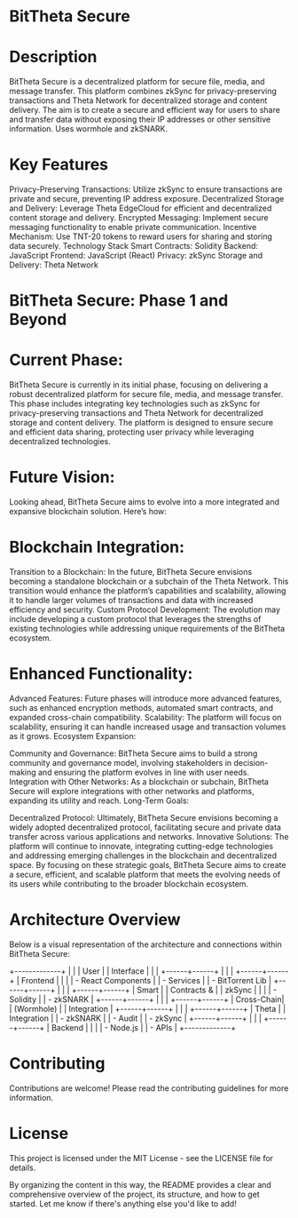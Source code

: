 
# BitTheta Secure
# Description
BitTheta Secure is a decentralized platform for secure file, media, and message transfer. This platform combines zkSync for privacy-preserving transactions and Theta Network for decentralized storage and content delivery. The aim is to create a secure and efficient way for users to share and transfer data without exposing their IP addresses or other sensitive information. Uses wormhole and zkSNARK.

# Key Features
Privacy-Preserving Transactions: Utilize zkSync to ensure transactions are private and secure, preventing IP address exposure.
Decentralized Storage and Delivery: Leverage Theta EdgeCloud for efficient and decentralized content storage and delivery.
Encrypted Messaging: Implement secure messaging functionality to enable private communication.
Incentive Mechanism: Use TNT-20 tokens to reward users for sharing and storing data securely.
Technology Stack
Smart Contracts: Solidity
Backend: JavaScript
Frontend: JavaScript (React)
Privacy: zkSync
Storage and Delivery: Theta Network
# BitTheta Secure: Phase 1 and Beyond

# Current Phase:

BitTheta Secure is currently in its initial phase, focusing on delivering a robust decentralized platform for secure file, media, and message transfer. This phase includes integrating key technologies such as zkSync for privacy-preserving transactions and Theta Network for decentralized storage and content delivery. The platform is designed to ensure secure and efficient data sharing, protecting user privacy while leveraging decentralized technologies.

# Future Vision:

Looking ahead, BitTheta Secure aims to evolve into a more integrated and expansive blockchain solution. Here’s how:

# Blockchain Integration:

Transition to a Blockchain: In the future, BitTheta Secure envisions becoming a standalone blockchain or a subchain of the Theta Network. This transition would enhance the platform’s capabilities and scalability, allowing it to handle larger volumes of transactions and data with increased efficiency and security.
Custom Protocol Development: The evolution may include developing a custom protocol that leverages the strengths of existing technologies while addressing unique requirements of the BitTheta ecosystem.
# Enhanced Functionality:

 Advanced Features: Future phases will introduce more advanced features, such as enhanced encryption methods, automated smart contracts, and expanded cross-chain compatibility.
Scalability: The platform will focus on scalability, ensuring it can handle increased usage and transaction volumes as it grows.
Ecosystem Expansion:

Community and Governance: BitTheta Secure aims to build a strong community and governance model, involving stakeholders in decision-making and ensuring the platform evolves in line with user needs.
Integration with Other Networks: As a blockchain or subchain, BitTheta Secure will explore integrations with other networks and platforms, expanding its utility and reach.
Long-Term Goals:

Decentralized Protocol: Ultimately, BitTheta Secure envisions becoming a widely adopted decentralized protocol, facilitating secure and private data transfer across various applications and networks.
Innovative Solutions: The platform will continue to innovate, integrating cutting-edge technologies and addressing emerging challenges in the blockchain and decentralized space.
By focusing on these strategic goals, BitTheta Secure aims to create a secure, efficient, and scalable platform that meets the evolving needs of its users while contributing to the broader blockchain ecosystem.


# Architecture Overview
Below is a visual representation of the architecture and connections within BitTheta Secure:




+-------------+
|             |
|  User       |
|  Interface  |
|             |
+------+------+
       |
       |
       |
+------+------+
|  Frontend   |
|             |
|  - React Components       |
|  - Services               |
|  - BitTorrent Lib         |
+------+------+
       |
       |
       |
+------+------+
|   Smart      |
|  Contracts & |
|   zkSync     |
|             |
|  - Solidity |
|  - zkSNARK  |
+------+------+
       |
       |
       |
+------+------+
|   Cross-Chain|
|   (Wormhole) |
|  Integration |
+------+------+
       |
       |
       |
+------+------+
|    Theta     |
|  Integration |
|  - zkSNARK   |
|  - Audit     |
|  - zkSync    |
+------+------+
       |
       |
       |
+------+------+
|  Backend     |
|             |
|  - Node.js   |
|  - APIs      |
+-------------+





# Contributing
Contributions are welcome! Please read the contributing guidelines for more information.

# License
This project is licensed under the MIT License - see the LICENSE file for details.

By organizing the content in this way, the README provides a clear and comprehensive overview of the project, its structure, and how to get started. Let me know if there's anything else you'd like to add!
